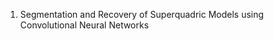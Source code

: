 1. Segmentation and Recovery of Superquadric Models using Convolutional Neural Networks
<!--stackedit_data:
eyJoaXN0b3J5IjpbMTA0NDk2ODQxM119
-->
